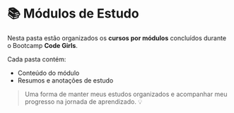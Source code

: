 # 📚 Módulos de Estudo

Nesta pasta estão organizados os **cursos por módulos** concluídos durante o Bootcamp **Code Girls**.  

Cada pasta contém:
- Conteúdo do módulo
- Resumos e anotações de estudo

> Uma forma de manter meus estudos organizados e acompanhar meu progresso na jornada de aprendizado. 💡
